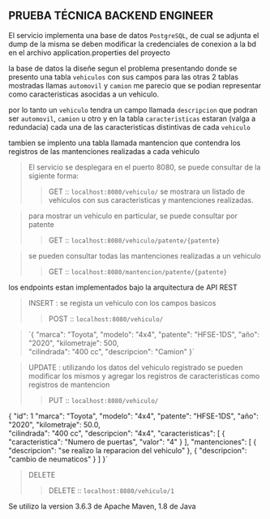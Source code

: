 ## PRUEBA TÉCNICA BACKEND ENGINEER

El servicio implementa una base de datos `PostgreSQL`, de cual se adjunta el dump de la misma
se deben modificar la credenciales de conexion a la bd en el archivo application.properties del proyecto

la base de datos la diseñe segun el problema presentando donde se presento una tabla `vehiculos` con sus campos 
para las otras 2 tablas mostradas llamas `automovil` y `camion` me parecio que se podian representar
como caracteristicas asocidas a un vehiculo.

por lo tanto un `vehiculo` tendra un campo llamada `descripcion` que podran ser `automovil`, `camion` u otro
y en la tabla `caracteristicas` estaran (valga a redundacia) cada una de las caracteristicas distintivas de cada `vehiculo`

tambien se implento una tabla llamada mantencion que contendra los registros de las mantenciones realizadas a cada vehiculo

> El servicio se desplegara en el puerto 8080, se puede consultar de la sigiente forma:
>> GET ::
>> `localhost:8080/vehiculo/`
>> se mostrara un listado de vehiculos con sus caracteristicas y mantenciones realizadas.

>para mostrar un vehiculo en particular, se puede consultar por patente
>> GET ::
>> `localhost:8080/vehiculo/patente/{patente}`

>se pueden consultar todas las mantenciones realizadas a un vehiculo
>> GET ::
>> `localhost:8080/mantencion/patente/{patente}`

los endpoints estan implementados bajo la arquitectura de API REST

> INSERT : se regista un vehiculo con los campos basicos
> > POST :: `localhost:8080/vehiculo/`

>´{ "marca": "Toyota",
    "modelo": "4x4",
    "patente": "HFSE-1DS",
    "año": "2020",
    "kilometraje": 500,    
    "cilindrada": "400 cc",
    "descripcion": "Camion"
}`


> UPDATE : utilizando los datos del vehiculo registrado se pueden modificar los mismos y agregar los registros
> de caracteristicas como registros de mantencion
> > PUT :: `localhost:8080/vehiculo/`

{   "id": 1
    "marca": "Toyota",
    "modelo": "4x4",
    "patente": "HFSE-1DS",
    "año": "2020",
    "kilometraje": 50.0,    
    "cilindrada": "400 cc",
    "descripcion": "4x4",
    "caracteristicas": [
        {
            "caracteristica": "Numero de puertas",
            "valor": "4"
        }
    ],
    "mantenciones": [
        {
            "descripcion": "se realizo la reparacion del vehiculo"
        },
        {
            "descripcion": "cambio de neumaticos"
        }
    ]
}`

> DELETE
> > DELETE :: `localhost:8080/vehiculo/1`


Se utilizo la version 3.6.3 de Apache Maven, 1.8 de Java